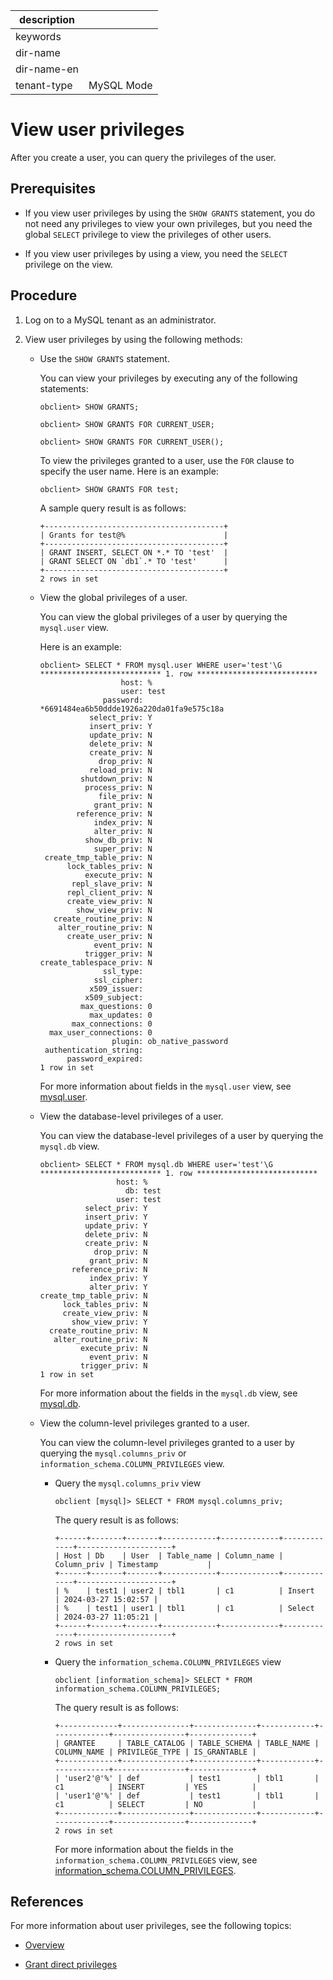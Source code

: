 | description ||
|---|---|
| keywords ||
| dir-name ||
| dir-name-en ||
| tenant-type | MySQL Mode |

# View user privileges

After you create a user, you can query the privileges of the user.

## Prerequisites

* If you view user privileges by using the `SHOW GRANTS` statement, you do not need any privileges to view your own privileges, but you need the global `SELECT` privilege to view the privileges of other users.

* If you view user privileges by using a view, you need the `SELECT` privilege on the view.

## Procedure

1. Log on to a MySQL tenant as an administrator.

2. View user privileges by using the following methods:

   * Use the `SHOW GRANTS` statement.

      You can view your privileges by executing any of the following statements:

      ```shell
      obclient> SHOW GRANTS;
      ```

      ```shell
      obclient> SHOW GRANTS FOR CURRENT_USER;
      ```

      ```shell
      obclient> SHOW GRANTS FOR CURRENT_USER();
      ```

      To view the privileges granted to a user, use the `FOR` clause to specify the user name. Here is an example:

      ```shell
      obclient> SHOW GRANTS FOR test;
      ```

      A sample query result is as follows:

      ```shell
      +----------------------------------------+
      | Grants for test@%                      |
      +----------------------------------------+
      | GRANT INSERT, SELECT ON *.* TO 'test'  |
      | GRANT SELECT ON `db1`.* TO 'test'      |
      +----------------------------------------+
      2 rows in set
      ```

   * View the global privileges of a user.

      You can view the global privileges of a user by querying the `mysql.user` view.

      Here is an example:

      ```shell
      obclient> SELECT * FROM mysql.user WHERE user='test'\G
      *************************** 1. row ***************************
                        host: %
                        user: test
                    password: *6691484ea6b50ddde1926a220da01fa9e575c18a
                 select_priv: Y
                 insert_priv: Y
                 update_priv: N
                 delete_priv: N
                 create_priv: N
                   drop_priv: N
                 reload_priv: N
               shutdown_priv: N
                process_priv: N
                   file_priv: N
                  grant_priv: N
              reference_priv: N
                  index_priv: N
                  alter_priv: N
                show_db_priv: N
                  super_priv: N
       create_tmp_table_priv: N
            lock_tables_priv: N
                execute_priv: N
             repl_slave_priv: N
            repl_client_priv: N
            create_view_priv: N
              show_view_priv: N
         create_routine_priv: N
          alter_routine_priv: N
            create_user_priv: N
                  event_priv: N
                trigger_priv: N
      create_tablespace_priv: N
                    ssl_type:
                  ssl_cipher:
                 x509_issuer:
                x509_subject:
               max_questions: 0
                 max_updates: 0
             max_connections: 0
        max_user_connections: 0
                      plugin: ob_native_password
       authentication_string:
            password_expired:
      1 row in set
      ```

      For more information about fields in the `mysql.user` view, see [mysql.user](../../../../../700.reference/700.system-views/400.system-view-of-mysql-mode/200.dictionary-view-of-mysql-mode/4200.mysql-user-of-mysql-mode.md).

   * View the database-level privileges of a user.

      You can view the database-level privileges of a user by querying the `mysql.db` view.

      ```shell
      obclient> SELECT * FROM mysql.db WHERE user='test'\G
      *************************** 1. row ***************************
                       host: %
                         db: test
                       user: test
                select_priv: Y
                insert_priv: Y
                update_priv: Y
                delete_priv: N
                create_priv: N
                  drop_priv: N
                 grant_priv: N
             reference_priv: N
                 index_priv: Y
                 alter_priv: Y
      create_tmp_table_priv: N
           lock_tables_priv: N
           create_view_priv: N
             show_view_priv: Y
        create_routine_priv: N
         alter_routine_priv: N
               execute_priv: N
                 event_priv: N
               trigger_priv: N
      1 row in set
      ```

      For more information about the fields in the `mysql.db` view, see [mysql.db](../../../../../700.reference/700.system-views/400.system-view-of-mysql-mode/200.dictionary-view-of-mysql-mode/3200.mysql-db-of-mysql-mode.md).

   * View the column-level privileges granted to a user.

      You can view the column-level privileges granted to a user by querying the `mysql.columns_priv` or `information_schema.COLUMN_PRIVILEGES` view.

      * Query the `mysql.columns_priv` view

         ```shell
         obclient [mysql]> SELECT * FROM mysql.columns_priv;
         ```

         The query result is as follows:

         ```shell
         +------+-------+-------+------------+-------------+-------------+---------------------+
         | Host | Db    | User  | Table_name | Column_name | Column_priv | Timestamp           |
         +------+-------+-------+------------+-------------+-------------+---------------------+
         | %    | test1 | user2 | tbl1       | c1          | Insert      | 2024-03-27 15:02:57 |
         | %    | test1 | user1 | tbl1       | c1          | Select      | 2024-03-27 11:05:21 |
         +------+-------+-------+------------+-------------+-------------+---------------------+
         2 rows in set
         ```

      * Query the `information_schema.COLUMN_PRIVILEGES` view

         ```shell
         obclient [information_schema]> SELECT * FROM information_schema.COLUMN_PRIVILEGES;
         ```

         The query result is as follows:

         ```shell
         +-------------+---------------+--------------+------------+-------------+----------------+--------------+
         | GRANTEE     | TABLE_CATALOG | TABLE_SCHEMA | TABLE_NAME | COLUMN_NAME | PRIVILEGE_TYPE | IS_GRANTABLE |
         +-------------+---------------+--------------+------------+-------------+----------------+--------------+
         | 'user2'@'%' | def           | test1        | tbl1       | c1          | INSERT         | YES          |
         | 'user1'@'%' | def           | test1        | tbl1       | c1          | SELECT         | NO           |
         +-------------+---------------+--------------+------------+-------------+----------------+--------------+
         2 rows in set
         ```

         For more information about the fields in the `information_schema.COLUMN_PRIVILEGES` view, see [information_schema.COLUMN_PRIVILEGES](../../../../../700.reference/700.system-views/400.system-view-of-mysql-mode/200.dictionary-view-of-mysql-mode/700.information_schema-column_privileges-of-mysql-mode.md).

## References

For more information about user privileges, see the following topics:

* [Overview](../100.user-and-permission-overview.md)

* [Grant direct privileges](200.authority-of-mysql-mode.md)